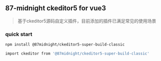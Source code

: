 ## 87-midnight ckeditor5 for vue3

>基于ckeditor5源码自定义插件，目前添加的插件已满足常见的使用场景

### quick start

```bash
npm install @87midnight/ckeditor5-super-build-classic

import ckeditor from '@87midnight/ckeditor5-super-build-classic'
```